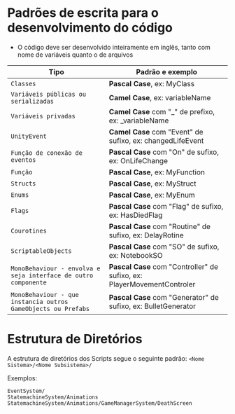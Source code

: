 # Padrões de escrita para o desenvolvimento do código

- O código deve ser desenvolvido inteiramente em inglês, tanto com nome de variáveis quanto o de arquivos

| Tipo                     | Padrão e exemplo      |
| -------------------------|-----------------------|
| `Classes`                | **Pascal Case**, ex: MyClass |
| `Variáveis públicas ou serializadas`                | **Camel Case**, ex: variableName |
| `Variáveis privadas`                | **Camel Case** com "_" de prefixo, ex: _variableName |
| `UnityEvent`                | **Camel Case** com "Event" de sufixo, ex: changedLifeEvent |
| `Função de conexão de eventos`                | **Pascal Case** com "On" de sufixo, ex: OnLifeChange |
| `Função`                | **Pascal Case**, ex: MyFunction |
| `Structs`                | **Pascal Case**, ex: MyStruct |
| `Enums`                | **Pascal Case**, ex: MyEnum |
| `Flags`                | **Pascal Case** com "Flag" de sufixo, ex: HasDiedFlag |
| `Courotines`                | **Pascal Case** com "Routine" de sufixo, ex: DelayRotine |
| `ScriptableObjects`                | **Pascal Case** com "SO" de sufixo, ex: NotebookSO |
| `MonoBehaviour - envolva e seja interface de outro componente`                | **Pascal Case** com "Controller" de sufixo, ex: PlayerMovementControler |
| `MonoBehaviour - que instancia outros GameObjects ou Prefabs`                | **Pascal Case** com "Generator" de sufixo, ex: BulletGenerator |

# Estrutura de Diretórios

A estrutura de diretórios dos Scripts segue o seguinte padrão:
`<Nome Sistema>/<Nome Subsistema>/`

Exemplos:
```
EventSystem/
StatemachineSystem/Animations
StatemachineSystem/Animations/GameManagerSystem/DeathScreen
```
